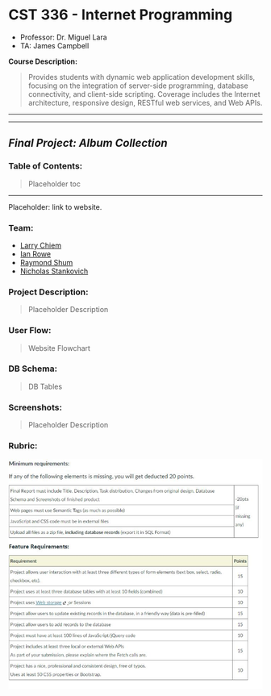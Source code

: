 # CST 336 - Internet Programming

- Professor: Dr. Miguel Lara
- TA: James Campbell

**Course Description:**

> Provides students with dynamic web application development skills, focusing on the integration of server-side programming, database connectivity, and client-side scripting. Coverage includes the Internet architecture, responsive design, RESTful web services, and Web APIs.
> <br>

---

---

## _Final Project: Album Collection_

### **Table of Contents:**

> Placeholder toc

---

Placeholder: link to website.

### **Team:**

- [Larry Chiem](https://github.com/KFChinese)
- [Ian Rowe](https://github.com/MaskedCrash)
- [Raymond Shum](https://github.com/raymondshum)
- [Nicholas Stankovich](https://github.com/NStankovich)


### **Project Description:**

> Placeholder Description

### **User Flow:**

> Website Flowchart

### **DB Schema:**

> DB Tables

### **Screenshots:**

> Placeholder Description


### **Rubric:**

![rubric](/documentation/rubric.JPG)

